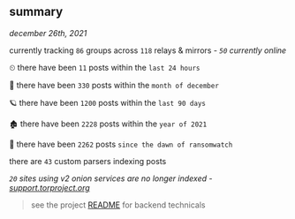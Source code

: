 
## summary
_december 26th, 2021_

currently tracking `86` groups across `118` relays & mirrors - _`50` currently online_

⏲ there have been `11` posts within the `last 24 hours`

🦈 there have been `330` posts within the `month of december`

🪐 there have been `1200` posts within the `last 90 days`

🏚 there have been `2228` posts within the `year of 2021`

🦕 there have been `2262` posts `since the dawn of ransomwatch`

there are `43` custom parsers indexing posts

_`20` sites using v2 onion services are no longer indexed - [support.torproject.org](https://support.torproject.org/onionservices/v2-deprecation/)_

> see the project [README](https://github.com/thetanz/ransomwatch#ransomwatch--) for backend technicals
